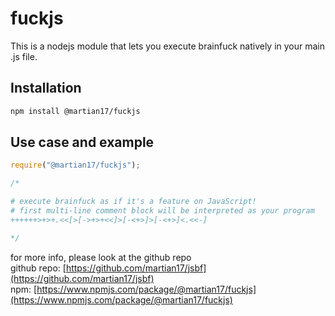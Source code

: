 # fuckjs

This is a nodejs module that lets you execute brainfuck natively in your main .js file.

## Installation
```bash
npm install @martian17/fuckjs
```

## Use case and example

```JavaScript
require("@martian17/fuckjs");

/*

# execute brainfuck as if it's a feature on JavaScript!
# first multi-line comment block will be interpreted as your program
++++++>+>+.<<[>[->+>+<<]>[-<+>]>[-<+>]<.<<-]

*/
```

for more info, please look at the github repo  
github repo: [https://github.com/martian17/jsbf](https://github.com/martian17/jsbf)  
npm: [https://www.npmjs.com/package/@martian17/fuckjs](https://www.npmjs.com/package/@martian17/fuckjs)

